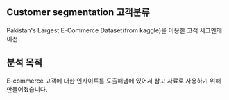 ## Customer segmentation 고객분류
Pakistan's Largest E-Commerce Dataset(from kaggle)을 이용한 고객 세그멘테이션

## 분석 목적
E-commerce 고객에 대한 인사이트를 도출해냄에 있어서 참고 자료로 사용하기 위해 만들어졌습니다.


